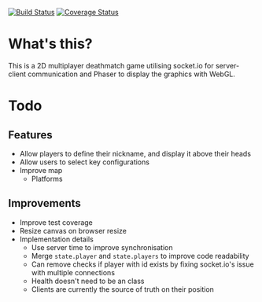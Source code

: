 [![Build Status](https://travis-ci.org/jackharvey1/pewpew.svg?branch=master)](https://travis-ci.org/jackharvey1/pewpew)
[![Coverage Status](https://coveralls.io/repos/github/jackharvey1/pewpew/badge.svg?branch=master)](https://coveralls.io/github/jackharvey1/pewpew?branch=master)

# What's this?
This is a 2D multiplayer deathmatch game utilising socket.io for server-client communication and Phaser to display the graphics with WebGL.

# Todo
## Features
- Allow players to define their nickname, and display it above their heads
- Allow users to select key configurations
- Improve map
  - Platforms

## Improvements
- Improve test coverage
- Resize canvas on browser resize
- Implementation details
  - Use server time to improve synchronisation
  - Merge `state.player` and `state.players` to improve code readability
  - Can remove checks if player with id exists by fixing socket.io's issue with multiple connections
  - Health doesn't need to be an class
  - Clients are currently the source of truth on their position
